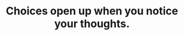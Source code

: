 ---
title: Choices open up when you notice your thoughts.
tags: experience mindfulness self
consciousness: true
order: 4
---